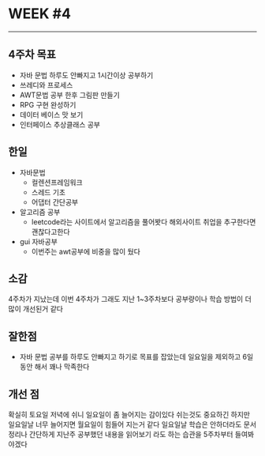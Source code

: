 #  WEEK #4



------

## 4주차 목표

- 자바 문법 하루도 안빠지고 1시간이상 공부하기
- 쓰레디와 프로세스
- AWT문법 공부 한후 그림판 만들기
- RPG 구현 완성하기
- 데이터 베이스 맛 보기
- 인터페이스 추상클래스 공부

## 한일

- 자바문법
  - 컬렌션프레임워크
  - 스레드 기초
  - 어댑터 간단공부
- 알고리즘 공부
  - leetcode라는 사이트에서 알고리즘을 풀어봣다 해외사이트 취업을 추구한다면 괜찮다고한다
- gui 자바공부
  - 이번주는 awt공부에 비중을 많이 뒀다

##  소감

4주차가 지났는데 이번 4주차가 그래도 지난 1~3주차보다 공부량이나 학습 방법이 더 많이 개선된거 같다

## 잘한점

-  자바 문법 공부를 하루도 안빠지고 하기로 목표를 잡았는데 일요일을 제외하고 6일동안 해서 꽤나 막족한다

## 개선 점 

확실히 토요일 저녁에 쉬니 일요일이 좀 늘어지는 감이있다 쉬는것도 중요하긴 하지만 일요일날 너무 늘어지면 월요일이 힘들어 지는거 같다 일요일날 학습은 안하더라도 문서 정리나 간단하게 지난주 공부했던 내용을 읽어보기 라도 하는 습관을 5주차부터 들여봐야겠다
